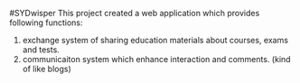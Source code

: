#SYDwisper
This project created a web application which provides following functions:

1. exchange system of sharing education materials about courses, exams and tests.
2. communicaiton system which enhance interaction and comments. (kind of like blogs)
